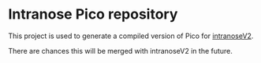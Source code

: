 # Intranose Pico repository

This project is used to generate a compiled version of Pico for [intranoseV2](https://github.com/Atmos4/intranoseV2).

There are chances this will be merged with intranoseV2 in the future.
